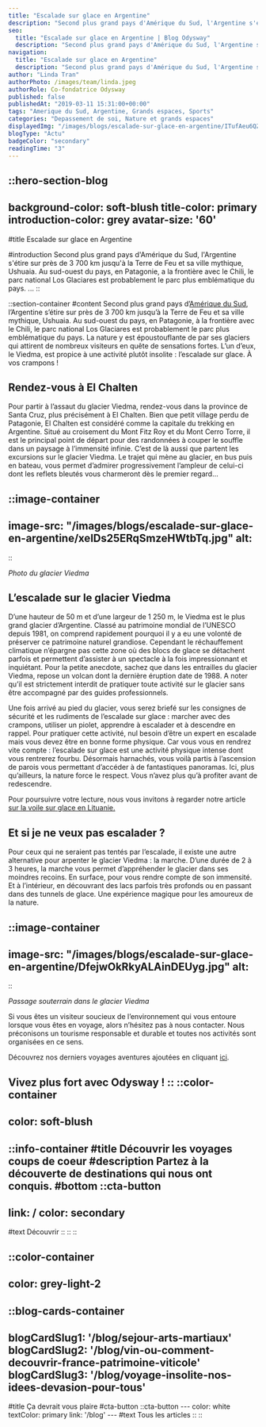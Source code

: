 ```yaml
---
title: "Escalade sur glace en Argentine"
description: "Second plus grand pays d'Amérique du Sud, l'Argentine s'étire sur près de 3 700 km jusqu'à la Terre de Feu et sa ville mythique, Ushuaia. Au sud-ouest du pays, en Patagonie, a la frontière avec le Chili, le parc national Los Glaciares est probablement le parc plus emblématique du pays. ..."
seo:
  title: "Escalade sur glace en Argentine | Blog Odysway"
  description: "Second plus grand pays d'Amérique du Sud, l'Argentine s'étire sur près de 3 700 km jusqu'à la Terre de Feu et sa ville mythique, Ushuaia."
navigation:
  title: "Escalade sur glace en Argentine"
  description: "Second plus grand pays d'Amérique du Sud, l'Argentine s'étire sur près de 3 700 km jusqu'à la Terre de Feu et sa ville mythique, Ushuaia. Au sud-ouest du pays, en Patagonie, a la frontière avec le Chili, le parc national Los Glaciares est probablement le parc plus emblématique du pays. ..."
author: "Linda Tran"
authorPhoto: /images/team/linda.jpeg
authorRole: Co-fondatrice Odysway
published: false
publishedAt: "2019-03-11 15:31:00+00:00"
tags: "Amerique du Sud, Argentine, Grands espaces, Sports"
categories: "Depassement de soi, Nature et grands espaces"
displayedImg: "/images/blogs/escalade-sur-glace-en-argentine/ITufAeu6QZWrVuit9uAi.jpg"
blogType: "Actu"
badgeColor: "secondary"
readingTime: "3"
---
```


::hero-section-blog
---
background-color: soft-blush
title-color: primary
introduction-color: grey
avatar-size: '60'
---
#title
Escalade sur glace en Argentine

#introduction
Second plus grand pays d'Amérique du Sud, l'Argentine s'étire sur près de 3 700 km jusqu'à la Terre de Feu et sa ville mythique, Ushuaia. Au sud-ouest du pays, en Patagonie, a la frontière avec le Chili, le parc national Los Glaciares est probablement le parc plus emblématique du pays. ...
::

::section-container
#content
Second plus grand pays d’[Amérique du Sud](https://odysway.com/destinations/amerique-du-sud), l’Argentine s’étire sur près de 3 700 km jusqu’à la Terre de Feu et sa ville mythique, Ushuaia. Au sud-ouest du pays, en Patagonie, à la frontière avec le Chili, le parc national Los Glaciares est probablement le parc plus emblématique du pays. La nature y est époustouflante de par ses glaciers qui attirent de nombreux visiteurs en quête de sensations fortes. L’un d’eux, le Viedma, est propice à une activité plutôt insolite : l’escalade sur glace. À vos crampons !

## Rendez-vous à El Chalten

Pour partir à l’assaut du glacier Viedma, rendez-vous dans la province de Santa Cruz, plus précisément à El Chalten. Bien que petit village perdu de Patagonie, El Chalten est considéré comme la capitale du trekking en Argentine. Situé au croisement du Mont Fitz Roy et du Mont Cerro Torre, il est le principal point de départ pour des randonnées à couper le souffle dans un paysage à l’immensité infinie. C’est de là aussi que partent les excursions sur le glacier Viedma. Le trajet qui mène au glacier, en bus puis en bateau, vous permet d’admirer progressivement l’ampleur de celui-ci dont les reflets bleutés vous charmeront dès le premier regard…

::image-container
---
image-src: "/images/blogs/escalade-sur-glace-en-argentine/xeIDs25ERqSmzeHWtbTq.jpg"
alt: 
---
::

_Photo du glacier Viedma_

## **L’escalade sur le glacier Viedma**

D’une hauteur de 50 m et d’une largeur de 1 250 m, le Viedma est le plus grand glacier d’Argentine. Classé au patrimoine mondial de l’UNESCO depuis 1981, on comprend rapidement pourquoi il y a eu une volonté de préserver ce patrimoine naturel grandiose. Cependant le réchauffement climatique n’épargne pas cette zone où des blocs de glace se détachent parfois et permettent d’assister à un spectacle à la fois impressionnant et inquiétant. Pour la petite anecdote, sachez que dans les entrailles du glacier Viedma, repose un volcan dont la dernière éruption date de 1988. A noter qu’il est strictement interdit de pratiquer toute activité sur le glacier sans être accompagné par des guides professionnels.

Une fois arrivé au pied du glacier, vous serez briefé sur les consignes de sécurité et les rudiments de l’escalade sur glace : marcher avec des crampons, utiliser un piolet, apprendre à escalader et à descendre en rappel. Pour pratiquer cette activité, nul besoin d’être un expert en escalade mais vous devez être en bonne forme physique. Car vous vous en rendrez vite compte : l’escalade sur glace est une activité physique intense dont vous rentrerez fourbu. Désormais harnachés, vous voilà partis à l’ascension de parois vous permettant d’accéder à de fantastiques panoramas. Ici, plus qu’ailleurs, la nature force le respect. Vous n’avez plus qu’à profiter avant de redescendre.

Pour poursuivre votre lecture, nous vous invitons à regarder notre article [sur la voile sur glace en Lituanie.](https://odysway.com/voile-sur-glace-en-lituanie?utm_source=article&utm_medium=blog&utm_campaign=escalade+sur+glace+)

## Et si je ne veux pas escalader ?

Pour ceux qui ne seraient pas tentés par l’escalade, il existe une autre alternative pour arpenter le glacier Viedma : la marche. D’une durée de 2 à 3 heures, la marche vous permet d’appréhender le glacier dans ses moindres recoins. En surface, pour vous rendre compte de son immensité. Et à l’intérieur, en découvrant des lacs parfois très profonds ou en passant dans des tunnels de glace. Une expérience magique pour les amoureux de la nature.

::image-container
---
image-src: "/images/blogs/escalade-sur-glace-en-argentine/DfejwOkRkyALAinDEUyg.jpg"
alt: 
---
::

_Passage souterrain dans le glacier Viedma_

Si vous êtes un visiteur soucieux de l’environnement qui vous entoure lorsque vous êtes en voyage, alors n’hésitez pas à nous contacter. Nous préconisons un tourisme responsable et durable et toutes nos activités sont organisées en ce sens.

Découvrez nos derniers voyages aventures ajoutées en cliquant [ici](https://odysway.com/thematiques/voyage-aventure).

Vivez plus fort avec Odysway !
::
::color-container
---
color: soft-blush
---
  ::info-container
  #title
  Découvrir les voyages coups de coeur
  #description
  Partez à la découverte de destinations qui nous ont conquis.
  #bottom
  ::cta-button
  ---
  link: /
  color: secondary
  ---
  #text
  Découvrir
  ::
  ::
::

::color-container
---
color: grey-light-2
---
  ::blog-cards-container
  ---
  blogCardSlug1: '/blog/sejour-arts-martiaux' 
  blogCardSlug2: '/blog/vin-ou-comment-decouvrir-france-patrimoine-viticole' 
  blogCardSlug3: '/blog/voyage-insolite-nos-idees-devasion-pour-tous' 
  ---
  #title
  Ça devrait vous plaire
  #cta-button
    ::cta-button
    ---
    color: white
    textColor: primary
    link: '/blog'
    ---
    #text
    Tous les  articles
    ::
  ::
